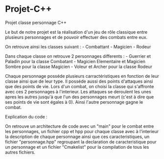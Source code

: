 # Projet-C++
Projet classe personnage C++

Le but de notre projet est la réalisation d'un jeu de rôle classique entre plusieurs personnages et de pouvoir effectuer des combats entre eux.

On retrouve ainsi les classes suivant : - Combattant
                                        - Magicien
                                        - Rodeur

Dans chaque classe on retrouve 2 personnages differents : - Guerrier et Paladin pour la classe Combatant
                                                          - Magicien Elementaire et Magicien Sombre pour la classe Magicien
                                                          - Voleur et Archer pour la classe Rodeur

Chaque personnage posséde plusieurs carractéristiques en fonction de leur classe ainsi que de leur type.
Il posséde aussi des points d'attaques ainsi que des points de vie.
Lors d'un combat, on choisi la classe qui s'affronte avec ces 2 personnages à l'interieur.
Les attaques se deroulent les unes apres les autres jusqu'à que l'un des personnages meurt (c'est à dire que ses points de vie sont égales à 0). Ainsi l'autre personnage gagne le combat.

Explication du code :

On retrouve un architecture de code avec un "main" pour le combat entre les personnages, un fichier cpp et hpp pour chaque classe avec à l'interieur la description de chaque personnage ainsi que ces caracteristiques, un fichier "personnage.hpp" regroupant la declaration de caracteristique pour un personnage et un fichier "Cmakelist" pour la compilation de tous les autres fichiers.

